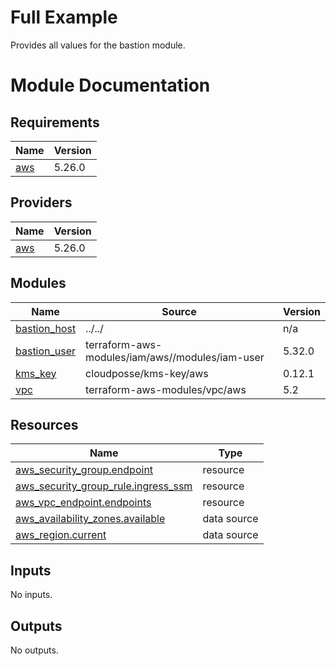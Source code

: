 # Full Example

Provides all values for the bastion module.

<!-- the following placeholder is filled by terraform-docs and the generated headings have level 2. -->
<!-- markdownlint-disable MD025 -->
# Module Documentation

<!-- markdownlint-disable -->
<!-- BEGINNING OF PRE-COMMIT-TERRAFORM DOCS HOOK -->

<!-- BEGIN_TF_DOCS -->
## Requirements

| Name | Version |
|------|---------|
| <a name="requirement_aws"></a> [aws](#requirement\_aws) | 5.26.0 |

## Providers

| Name | Version |
|------|---------|
| <a name="provider_aws"></a> [aws](#provider\_aws) | 5.26.0 |

## Modules

| Name | Source | Version |
|------|--------|---------|
| <a name="module_bastion_host"></a> [bastion\_host](#module\_bastion\_host) | ../../ | n/a |
| <a name="module_bastion_user"></a> [bastion\_user](#module\_bastion\_user) | terraform-aws-modules/iam/aws//modules/iam-user | 5.32.0 |
| <a name="module_kms_key"></a> [kms\_key](#module\_kms\_key) | cloudposse/kms-key/aws | 0.12.1 |
| <a name="module_vpc"></a> [vpc](#module\_vpc) | terraform-aws-modules/vpc/aws | 5.2 |

## Resources

| Name | Type |
|------|------|
| [aws_security_group.endpoint](https://registry.terraform.io/providers/hashicorp/aws/5.26.0/docs/resources/security_group) | resource |
| [aws_security_group_rule.ingress_ssm](https://registry.terraform.io/providers/hashicorp/aws/5.26.0/docs/resources/security_group_rule) | resource |
| [aws_vpc_endpoint.endpoints](https://registry.terraform.io/providers/hashicorp/aws/5.26.0/docs/resources/vpc_endpoint) | resource |
| [aws_availability_zones.available](https://registry.terraform.io/providers/hashicorp/aws/5.26.0/docs/data-sources/availability_zones) | data source |
| [aws_region.current](https://registry.terraform.io/providers/hashicorp/aws/5.26.0/docs/data-sources/region) | data source |

## Inputs

No inputs.

## Outputs

No outputs.
<!-- END_TF_DOCS -->
